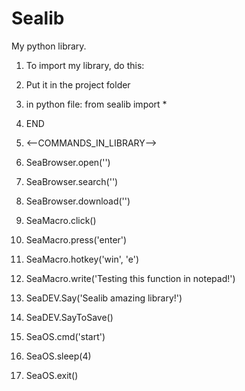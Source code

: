 # Sealib
My python library.

1. To import my library, do this:
1. Put it in the project folder
2. in python file: from sealib import *

4. END

5. <--COMMANDS_IN_LIBRARY-->
6. SeaBrowser.open('')
7. SeaBrowser.search('')
8. SeaBrowser.download('')
9. SeaMacro.click()
10. SeaMacro.press('enter')
11. SeaMacro.hotkey('win', 'e')
12. SeaMacro.write('Testing this function in notepad!')
13. SeaDEV.Say('Sealib amazing library!')
14. SeaDEV.SayToSave()
15. SeaOS.cmd('start')
16. SeaOS.sleep(4)
17. SeaOS.exit()
